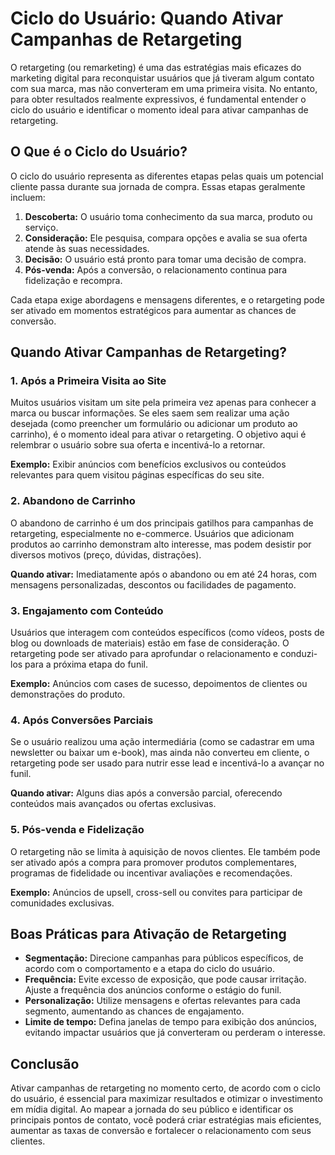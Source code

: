 
# Ciclo do Usuário: Quando Ativar Campanhas de Retargeting

O retargeting (ou remarketing) é uma das estratégias mais eficazes do marketing digital para reconquistar usuários que já tiveram algum contato com sua marca, mas não converteram em uma primeira visita. No entanto, para obter resultados realmente expressivos, é fundamental entender o ciclo do usuário e identificar o momento ideal para ativar campanhas de retargeting.

## O Que é o Ciclo do Usuário?

O ciclo do usuário representa as diferentes etapas pelas quais um potencial cliente passa durante sua jornada de compra. Essas etapas geralmente incluem:

1. **Descoberta:** O usuário toma conhecimento da sua marca, produto ou serviço.
2. **Consideração:** Ele pesquisa, compara opções e avalia se sua oferta atende às suas necessidades.
3. **Decisão:** O usuário está pronto para tomar uma decisão de compra.
4. **Pós-venda:** Após a conversão, o relacionamento continua para fidelização e recompra.

Cada etapa exige abordagens e mensagens diferentes, e o retargeting pode ser ativado em momentos estratégicos para aumentar as chances de conversão.

## Quando Ativar Campanhas de Retargeting?

### 1. Após a Primeira Visita ao Site

Muitos usuários visitam um site pela primeira vez apenas para conhecer a marca ou buscar informações. Se eles saem sem realizar uma ação desejada (como preencher um formulário ou adicionar um produto ao carrinho), é o momento ideal para ativar o retargeting. O objetivo aqui é relembrar o usuário sobre sua oferta e incentivá-lo a retornar.

**Exemplo:** Exibir anúncios com benefícios exclusivos ou conteúdos relevantes para quem visitou páginas específicas do seu site.

### 2. Abandono de Carrinho

O abandono de carrinho é um dos principais gatilhos para campanhas de retargeting, especialmente no e-commerce. Usuários que adicionam produtos ao carrinho demonstram alto interesse, mas podem desistir por diversos motivos (preço, dúvidas, distrações).

**Quando ativar:** Imediatamente após o abandono ou em até 24 horas, com mensagens personalizadas, descontos ou facilidades de pagamento.

### 3. Engajamento com Conteúdo

Usuários que interagem com conteúdos específicos (como vídeos, posts de blog ou downloads de materiais) estão em fase de consideração. O retargeting pode ser ativado para aprofundar o relacionamento e conduzi-los para a próxima etapa do funil.

**Exemplo:** Anúncios com cases de sucesso, depoimentos de clientes ou demonstrações do produto.

### 4. Após Conversões Parciais

Se o usuário realizou uma ação intermediária (como se cadastrar em uma newsletter ou baixar um e-book), mas ainda não converteu em cliente, o retargeting pode ser usado para nutrir esse lead e incentivá-lo a avançar no funil.

**Quando ativar:** Alguns dias após a conversão parcial, oferecendo conteúdos mais avançados ou ofertas exclusivas.

### 5. Pós-venda e Fidelização

O retargeting não se limita à aquisição de novos clientes. Ele também pode ser ativado após a compra para promover produtos complementares, programas de fidelidade ou incentivar avaliações e recomendações.

**Exemplo:** Anúncios de upsell, cross-sell ou convites para participar de comunidades exclusivas.

## Boas Práticas para Ativação de Retargeting

- **Segmentação:** Direcione campanhas para públicos específicos, de acordo com o comportamento e a etapa do ciclo do usuário.
- **Frequência:** Evite excesso de exposição, que pode causar irritação. Ajuste a frequência dos anúncios conforme o estágio do funil.
- **Personalização:** Utilize mensagens e ofertas relevantes para cada segmento, aumentando as chances de engajamento.
- **Limite de tempo:** Defina janelas de tempo para exibição dos anúncios, evitando impactar usuários que já converteram ou perderam o interesse.

## Conclusão

Ativar campanhas de retargeting no momento certo, de acordo com o ciclo do usuário, é essencial para maximizar resultados e otimizar o investimento em mídia digital. Ao mapear a jornada do seu público e identificar os principais pontos de contato, você poderá criar estratégias mais eficientes, aumentar as taxas de conversão e fortalecer o relacionamento com seus clientes.
```
